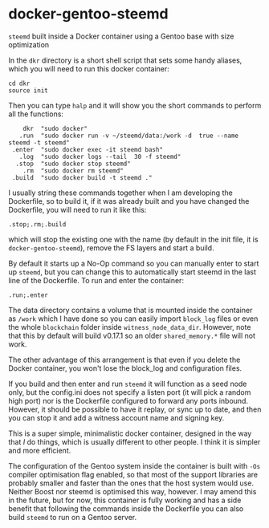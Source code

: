 # docker-gentoo-steemd
`steemd` built inside a Docker container using a Gentoo base with size optimization

In the `dkr` directory is a short shell script that sets some handy aliases, which you
will need to run this docker container:

    cd dkr
    source init

Then you can type `halp` and it will show you the short commands to perform all the 
functions:

        dkr  "sudo docker"
       .run  "sudo docker run -v ~/steemd/data:/work -d  true --name steemd -t steemd"
     .enter  "sudo docker exec -it steemd bash"
       .log  "sudo docker logs --tail  30 -f steemd"
      .stop  "sudo docker stop steemd"
        .rm  "sudo docker rm steemd"
     .build  "sudo docker build -t steemd ."

I usually string these commands together when I am developing the Dockerfile, so
to build it, if it was already built and you have changed the Dockerfile, you will need
to run it like this:

    .stop;.rm;.build

which will stop the existing one with the name (by default in the init file, it is
`docker-gentoo-steemd`), remove the FS layers and start a build.

By default it starts up a No-Op command so you can manually enter to start up `steemd`,
but you can change this to automatically start steemd in the last line of the Dockerfile.
To run and enter the container:

    .run;.enter

The data directory contains a volume that is mounted inside the container as `/work`
which I have done so you can easily import `block_log` files or even the whole
`blockchain` folder inside `witness_node_data_dir`. However, note that this by default
will build v0.17.1 so an older `shared_memory.*` file will not work.

The other advantage of this arrangement is that even if you delete the Docker 
container, you won't lose the block_log and configuration files.

If you build and then enter and run `steemd` it will function as a seed node only, but
the config.ini does not specify a listen port (it will pick a random high port)
nor is the Dockerfile configured to forward any ports inbound. However, it should be
possible to have it replay, or sync up to date, and then you can stop it and add
a witness account name and signing key.

This is a super simple, minimalistic docker container, designed in the way that *I* do
things, which is usually different to other people. I think it is simpler and more
efficient.

The configuration of the Gentoo system inside the container is built with `-Os` 
compiler optimisation flag enabled, so that most of the support libraries are probably
smaller and faster than the ones that the host system would use. Neither Boost nor 
steemd is optimised this way, however. I may amend this in the future, but for
now, this container is fully working and has a side benefit that following the 
commands inside the Dockerfile you can also build `steemd` to run on a Gentoo server.
